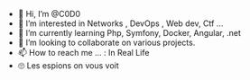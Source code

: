 - 👋 Hi, I’m @C0D0
- 👀 I’m interested in Networks , DevOps , Web dev, Ctf ...
- 🌱 I’m currently learning Php, Symfony, Docker, Angular, .net 
- 💞️ I’m looking to collaborate on various projects.
- 📫 How to reach me ... : In Real Life 
- 🙄 Les espions on vous voit 

<!---
C0D0/C0D0 is a ✨ special ✨ repository because its `README.md` (this file) appears on your GitHub profile.
You can click the Preview link to take a look at your changes.
--->
